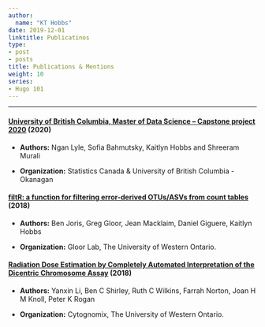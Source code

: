 ```yaml
---
author:
  name: "KT Hobbs"
date: 2019-12-01
linktitle: Publicatinos
type:
- post
- posts
title: Publications & Mentions
weight: 10
series:
- Hugo 101
---
```


---

#### [University of British Columbia, Master of Data Science – Capstone project 2020](https://www.statcan.gc.ca/eng/lode/collaborations) (2020)

* **Authors:** Ngan Lyle, Sofia Bahmutsky, Kaitlyn Hobbs and Shreeram Murali

* **Organization:** Statistics Canada \& University of British Columbia - Okanagan



#### [filtR: a function for filtering error-derived OTUs/ASVs from count tables](https://rdrr.io/github/bjoris33/filtR/) (2018)

* **Authors:** Ben Joris, Greg Gloor, Jean Macklaim, Daniel Giguere, Kaitlyn Hobbs  

* **Organization:** Gloor Lab, The University of Western Ontario.



#### [Radiation Dose Estimation by Completely Automated Interpretation of the Dicentric Chromosome Assay](https://doi-org.proxy1.lib.uwo.ca/10.1093/rpd/ncy282) (2018)

* **Authors:** Yanxin Li, Ben C Shirley, Ruth C Wilkins, Farrah Norton, Joan H M Knoll, Peter K Rogan

* **Organization:** Cytognomix, The University of Western Ontario.
